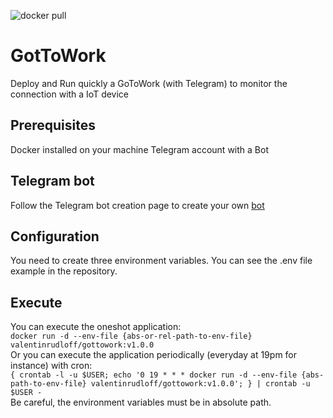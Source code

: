 ![docker pull](https://img.shields.io/docker/pulls/valentinrudloff/gottowork.svg)

# GotToWork
Deploy and Run quickly a GoToWork (with Telegram) to monitor the connection with a IoT device

## Prerequisites
Docker installed on your machine
Telegram account with a Bot

## Telegram bot
Follow the Telegram bot creation page to create your own [bot](https://core.telegram.org/bots)

## Configuration
You need to create three environment variables.  You can see the .env file example in the repository.

## Execute
You can execute the oneshot application:\
`docker run -d --env-file {abs-or-rel-path-to-env-file} valentinrudloff/gottowork:v1.0.0`\
Or you can execute the application periodically (everyday at 19pm for instance) with cron:\
`{ crontab -l -u $USER; echo '0 19 * * * docker run -d --env-file {abs-path-to-env-file} valentinrudloff/gottowork:v1.0.0'; } | crontab -u $USER -`\
Be careful, the environment variables must be in absolute path.
